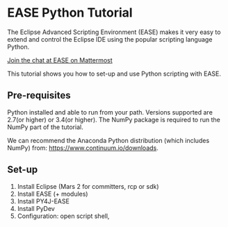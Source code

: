 EASE Python Tutorial  
=====================
The Eclipse Advanced Scripting Environment (EASE) makes it very easy to extend and control the Eclipse IDE using the popular scripting language Python.

[Join the chat at EASE on Mattermost](https://mattermost-test.eclipse.org/eclipse/channels/ease)

This tutorial shows you how to set-up and use Python scripting with EASE.

Pre-requisites
---------------
Python installed and able to run from your path. 
Versions supported are 2.7(or higher) or 3.4(or higher).
The NumPy package is required to run the NumPy part of the tutorial.

We can recommend the Anaconda Python distribution (which includes NumPy) from:
https://www.continuum.io/downloads.

Set-up
---------------
1. Install Eclipse (Mars 2 for committers, rcp or sdk)
2. Install EASE (+ modules)
3. Install PY4J-EASE
4. Install PyDev
5. Configuration: open script shell, 

